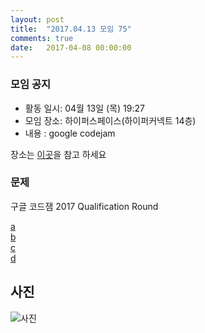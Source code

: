```yaml
---
layout: post
title:  "2017.04.13 모임 75"
comments: true
date:   2017-04-08 00:00:00
---
```


### 모임 공지

- 활동 일시: 04월 13일 (목) 19:27
- 모임 장소: 하이퍼스페이스(하이퍼커넥트 14층)
- 내용 : google codejam 

장소는 [이곳](http://career.hpcnt.com/)을 참고 하세요

### 문제

구글 코드잼 2017 Qualification Round

[a](https://code.google.com/codejam/contest/3264486/dashboard#s=p0)<br>
[b](https://code.google.com/codejam/contest/3264486/dashboard#s=p1)<br>
[c](https://code.google.com/codejam/contest/3264486/dashboard#s=p2)<br>
[d](https://code.google.com/codejam/contest/3264486/dashboard#s=p3)<br>


## 사진
![사진](https://aaa.bbb.ccc)
